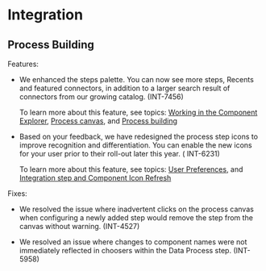 # Integration

<head>
  <meta name="guidename" content="Release Notes"/>
  <meta name="context" content="GUID-cf2dc9fa-0bb7-4c4b-97ab-133431ac6982"/>
</head>



## Process Building

Features:

-   We enhanced the steps palette. You can now see more steps, Recents and featured connectors, in addition to a larger search result of connectors from our growing catalog. \(INT-7456\)

    To learn more about this feature, see topics: [ Working in the Component Explorer](/docs/Atomsphere/Integration/Process%20building/c-atm-Component_Explorer_b293eeb3-9616-4aa0-ba2d-60cf2d1f37fd.md), [ Process canvas](/docs/Atomsphere/Integration/Process%20building/c-atm-Process_canvas_7092acce-da3a-4bf1-9130-ac2b74eebd22.md), and [ Process building](/docs/Atomsphere/Integration/Process%20building/c-atm-Process_building_b422a00a-b17b-4ea8-ae01-d04adaf97e16.md)

-   Based on your feedback, we have redesigned the process step icons to improve recognition and differentiation. You can enable the new icons for your user prior to their roll-out later this year. \( INT-6231\)

    To learn more about this feature, see topics: [User Preferences](/docs/Atomsphere/Platform/atm-Preferences_8755af68-ec6f-4f6d-8c03-416e654cf479.md), and [ Integration step and Component Icon Refresh](https://community.boomi.com/s/article/Integration-Shape-and-Component-Icon-Refresh)


Fixes:

-   We resolved the issue where inadvertent clicks on the process canvas when configuring a newly added step would remove the step from the canvas without warning. \(INT-4527\)

-   We resolved an issue where changes to component names were not immediately reflected in choosers within the Data Process step. \(INT-5958\)
